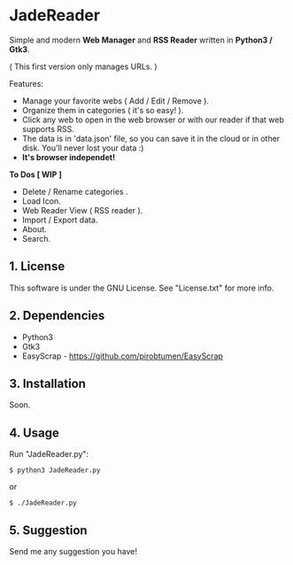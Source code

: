 # JadeReader

Simple and modern **Web Manager** and **RSS Reader** written
in **Python3 / Gtk3**.

( This first version only manages URLs. )

Features:

- Manage your favorite webs ( Add / Edit / Remove ).
- Organize them in categories ( it's so easy! ).
- Click any web to open in the web browser or with our reader if that
web supports RSS.
- The data is in 'data.json' file, so you can save it in the cloud
or in other disk. You'll never lost your data :)
- **It's browser independet!**


**To Dos [ WIP ]**

- Delete / Rename categories .
- Load Icon.
- Web Reader View ( RSS reader ).
- Import / Export data.
- About.
- Search.

## 1. License

This software is under the GNU License. See "License.txt" for more info.

## 2. Dependencies

- Python3
- Gtk3
- EasyScrap - <https://github.com/pirobtumen/EasyScrap>

## 3. Installation

Soon.

## 4. Usage

Run "JadeReader.py":
```
$ python3 JadeReader.py
```
or
```
$ ./JadeReader.py
```

## 5. Suggestion

Send me any suggestion you have!

